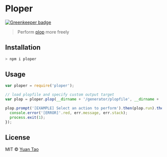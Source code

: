 # Ploper

[![Greenkeeper badge](https://badges.greenkeeper.io/taoyuan/ploper.svg)](https://greenkeeper.io/)

> Perform [plop](https://github.com/amwmedia/plop) more freely

## Installation

```sh
> npm i ploper
```

## Usage

```js
var ploper = require('ploper');

// load plopfile and specify custom output target
var plop = ploper.plop(__dirname + '/generator/plopfile', __dirname + '/temp');

plop.prompt('[EXAMPLE] Select an action to perform').then(plop.run).then(plop.report).catch(function (err) {
  console.error('[ERROR]'.red, err.message, err.stack);
  process.exit(1);
});
```

## License

MIT © [Yuan Tao](http://github.com/taoyuan)


